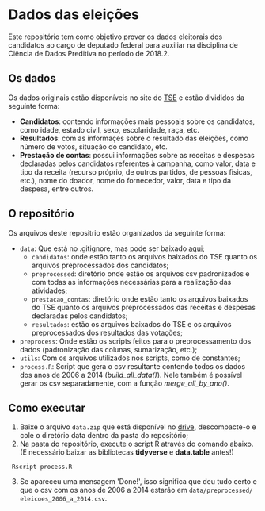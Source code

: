 # Dados das eleições 

Este repositório tem como objetivo prover os dados eleitorais dos candidatos ao cargo de deputado federal para auxiliar na disciplina de Ciência de Dados Preditiva no período de 2018.2.

## Os dados

Os dados originais estão disponíveis no site do [TSE](http://tse.jus.br/eleicoes/estatisticas/repositorio-de-dados-eleitorais-1/repositorio-de-dados-eleitorais) e estão divididos da seguinte forma:
 
 * **Candidatos**: contendo informações mais pessoais sobre os candidatos, como idade, estado civil, sexo, escolaridade, raça, etc.
 * **Resultados**: com as informaçes sobre o resultado das eleições, como número de votos, situação do candidato, etc.
 * **Prestação de contas**: possui informações sobre as receitas e despesas declaradas pelos candidatos referentes à campanha, como valor, data e tipo da receita (recurso próprio, de outros partidos, de pessoas fisicas, etc.), nome do doador, nome do fornecedor, valor, data e tipo da despesa, entre outros.

## O repositório

 Os arquivos deste repositrio estão organizados da seguinte forma:
 
  * `data`: Que está no .gitignore, mas pode ser baixado [aqui](https://drive.google.com/open?id=12ZgoKWbXcwEYhVrCKEI7nxoL4NxYcaC7);
    *  `candidatos`: onde estão tanto os arquivos baixados do TSE quanto os arquivos preprocessados dos candidatos;
    *  `preprocessed`: diretório onde estão os arquivos csv padronizados e com todas as informações necessárias para a realização das atividades;
    *  `prestacao_contas`: diretório onde estão tanto os arquivos baixados do TSE quanto os arquivos preprocessados das receitas e despesas declaradas pelos candidatos;
    *  `resultados`: estão os arquivos baixados do TSE e os arquivos preprocessados dos resultados das votações;
  * `preprocess`: Onde estão os scripts feitos para o preprocessamento dos dados (padronização das colunas, sumarização, etc.);
  * `utils`: Com os arquivos utilizados nos scripts, como de constantes; 
  * `process.R`: Script que gera o csv resultante contendo todos os dados dos anos de 2006 a 2014 (*build_all_data()*). Nele também é possível gerar os csv separadamente, com a função *merge_all_by_ano(<ano>)*.
  
  ## Como executar
  
   1. Baixe o arquivo `data.zip` que está disponível no [drive](https://drive.google.com/open?id=12ZgoKWbXcwEYhVrCKEI7nxoL4NxYcaC7), descompacte-o e cole o diretório data dentro da pasta do repositório;
   2. Na pasta do repositório, execute o script R através do comando abaixo. (É necessário baixar as bibliotecas **tidyverse** e **data.table** antes!)   
   ```
    Rscript process.R
   ```
   3. Se apareceu uma mensagem 'Done!', isso significa que deu tudo certo e que o csv com os anos de 2006 a 2014 estarão em `data/preprocessed/ eleicoes_2006_a_2014.csv`.

